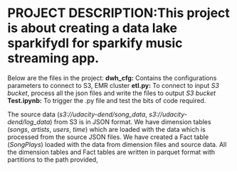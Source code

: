 # PROJECT DESCRIPTION:This project is about creating a data lake sparkifydl for sparkify music streaming app. 

Below are the files in the project:
**dwh_cfg:** Contains the configurations parameters to connect to S3, EMR cluster
**etl.py:** To connect to input _S3 bucket_, process all the json files and write the files to output _S3 bucket_
**Test.ipynb:** To trigger the .py file and test the bits of code required.

The source data (_s3://udacity-dend/song_data_, _s3://udacity-dend/log_data_) from S3 is in JSON format. We have dimension tables (_songs_, _artists_, _users_, _time_) which are loaded with the data which is processed from the source JSON files. We have created a Fact table (_SongPlays_) loaded with the data from dimension files and source data. All the dimension tables and Fact tables are written in parquet format with partitions to the path provided,
